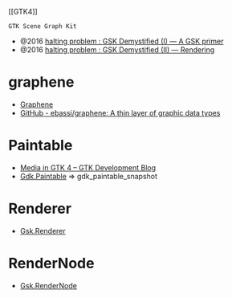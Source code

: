 [[GTK4]]

`GTK Scene Graph Kit`

- @2016 [halting problem : GSK Demystified (I) — A GSK primer](https://www.bassi.io/articles/2016/07/05/gsk-demystified-1/)
- @2016 [halting problem : GSK Demystified (II) — Rendering](https://www.bassi.io/articles/2016/08/10/gsk-demystified-2/)

# graphene

- [Graphene](http://ebassi.github.io/graphene/)
- [GitHub - ebassi/graphene: A thin layer of graphic data types](https://github.com/ebassi/graphene)

# Paintable

- [Media in GTK 4 – GTK Development Blog](https://blog.gtk.org/2020/05/20/media-in-gtk-4/)
- [Gdk.Paintable](https://docs.gtk.org/gdk4/iface.Paintable.html) => gdk_paintable_snapshot

# Renderer

- [Gsk.Renderer](https://docs.gtk.org/gsk4/class.Renderer.html)

# RenderNode

- [Gsk.RenderNode](https://docs.gtk.org/gsk4/class.RenderNode.html)
